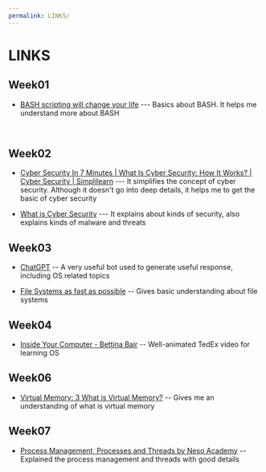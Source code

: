 ```yaml
---
permalink: LINKS/
---
```


# LINKS

## Week01
* [BASH scripting will change your life](https://youtu.be/7qd5sqazD7k?si=ozLJ9_Q97NKh90pe) ---
Basics about BASH. It helps me understand more about BASH
<br>


## Week02
* [Cyber Security In 7 Minutes | What Is Cyber Security: How It Works? | Cyber Security | Simplilearn](https://www.youtube.com/watch?v=inWWhr5tnEA) --- It simplifies the concept of cyber security. Although it doesn't go into deep details, it helps me to get the basic of cyber security

* [What is Cyber Security](https://www.kaspersky.com/resource-center/definitions/what-is-cyber-security) --- It explains about kinds of security, also explains kinds of malware and threats

## Week03
* [ChatGPT](https://chat.openai.com/) -- A very useful bot used to generate useful response, including OS related topics

* [File Systems as fast as possible](https://www.youtube.com/watch?v=BV0-EPUYuQc) -- Gives basic understanding about file systems

## Week04
* [Inside Your Computer - Bettina Bair](https://youtu.be/AkFi90lZmXA?si=6_Mn7kLYVAYtERpx) -- Well-animated TedEx video for learning OS

## Week06
* [Virtual Memory: 3 What is Virtual Memory?](https://youtu.be/qlH4-oHnBb8?si=ovbP2MVVbEcZIgwH) -- Gives me an understanding of what is virtual memory

## Week07
* [Process Management, Processes and Threads by Neso Academy](https://youtu.be/aytWaG4mEJI?si=ZnbzSgEQcP8sy1JK) -- Explained the process management and threads with good details 
